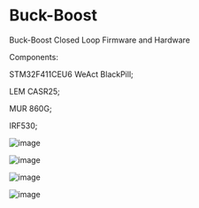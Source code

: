 # Buck-Boost
Buck-Boost Closed Loop Firmware and Hardware

Components: 

STM32F411CEU6 WeAct BlackPill;

LEM CASR25;

MUR 860G;

IRF530;


![image](https://github.com/user-attachments/assets/79c8903a-d7b7-42f7-8a47-139d1d25b31f)

![image](https://github.com/user-attachments/assets/90b645f5-a7d8-4228-afb5-0523caf34590)

![image](https://github.com/user-attachments/assets/1fdf337b-c7f3-4494-a0e6-5244705c22b3)

![image](https://github.com/user-attachments/assets/5db8aec2-745e-449b-aca9-3af2cb4e780e)
